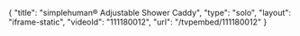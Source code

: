 {
    "title": "simplehuman&reg; Adjustable Shower Caddy",
    "type": "solo",
    "layout": "iframe-static",
    "videoId": "111180012",
    "url": "\/tvpembed\/111180012"
}